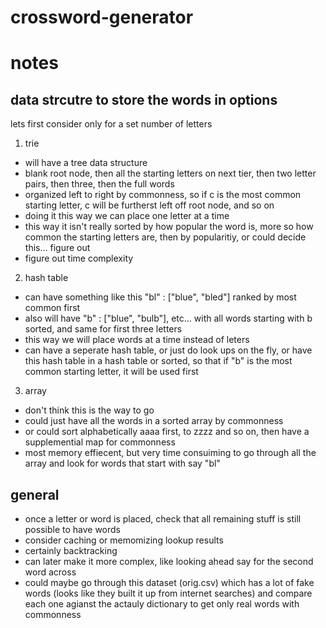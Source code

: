 # crossword-generator

# notes

## data strcutre to store the words in options

lets first consider only for a set number of letters

1. trie

- will have a tree data structure
- blank root node, then all the starting letters on next tier, then two letter pairs, then three, then the full words
- organized left to right by commonness, so if c is the most common starting letter, c will be furtherst left off root node, and so on
- doing it this way we can place one letter at a time
- this way it isn't really sorted by how popular the word is, more so how common the starting letters are, then by popularitiy, or could decide this... figure out
- figure out time complexity

2. hash table

- can have something like this "bl" : ["blue", "bled"] ranked by most common first
- also will have "b" : ["blue", "bulb"], etc... with all words starting with b sorted, and same for first three letters
- this way we will place words at a time instead of leters
- can have a seperate hash table, or just do look ups on the fly, or have this hash table in a hash table or sorted, so that if "b" is the most common starting letter, it will be used first

3. array

- don't think this is the way to go
- could just have all the words in a sorted array by commonness
- or could sort alphabetically aaaa first, to zzzz and so on, then have a supplemential map for commonness
- most memory effiecent, but very time consuiming to go through all the array and look for words that start with say "bl"

## general

- once a letter or word is placed, check that all remaining stuff is still possible to have words
- consider caching or memomizing lookup results
- certainly backtracking
- can later make it more complex, like looking ahead say for the second word across
- could maybe go through this dataset (orig.csv) which has a lot of fake words (looks like they built it up from internet searches) and compare each one agianst the actauly dictionary to get only real words with commonness
